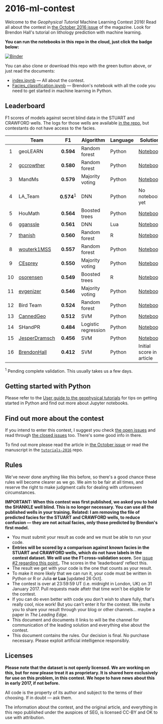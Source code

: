 # 2016-ml-contest

Welcome to the *Geophysical Tutorial* Machine Learning Contest 2016! Read all about the contest in [the October 2016 issue](http://library.seg.org/toc/leedff/35/10) of the magazine. Look for Brendon Hall's tutorial on lithology prediction with machine learning.

**You can run the notebooks in this repo in the cloud, just click the badge below:**

[![Binder](http://mybinder.org/badge.svg)](http://mybinder.org:/repo/seg/2016-ml-contest)

You can also clone or download this repo with the green button above, or just read the documents:

- [index.ipynb](index.ipynb) &mdash; All about the contest.
- [Facies_classification.ipynb](Facies_classification.ipynb) &mdash; Brendon's notebook with all the code you need to get started in machine learning in Python.


## Leaderboard

F1 scores of models against secret blind data in the STUART and CRAWFORD wells. The logs for those wells are available [in the repo](https://github.com/seg/2016-ml-contest/blob/master/validation_data_nofacies.csv), but contestants do not have access to the facies.

|   | Team                                          | F1         | Algorithm     | Language | Solution                 |
|:-:|-----------------------------------------------|:----------:|---------------|----------|--------------------------|
| 1 | geoLEARN                                       | **0.594**  | Random forest | Python | [Notebook](geoLEARN/Submission_3_RF_FE.ipynb) |
| 2 | [gccrowther](https://github.com/gccrowther)    | **0.580**  | Random forest | Python   | [Notebook](GCC_FaciesClassification/01%20-%20Facies%20Classification%20-%20GCC-VALIDATION.ipynb) |
| 3 | MandMs                                         | **0.579**  | Majority voting | Python | [Notebook](MandMs/Facies_classification-M%26Ms_plurality_voting_classifier.ipynb) |
| 4 | LA_Team                                        | **0.574**<sup>1</sup>  | DNN           | Python   | No notebook yet |
| 5 | HouMath                                        | **0.564**  | Boosted trees | Python   | [Notebook](HouMath/Face_classification_HouMath_XGB_02.ipynb) |
| 6 | [gganssle](https://github.com/gganssle)        | **0.561**  | DNN           | Lua      | [Notebook](gram/faye.ipynb) |
| 7 | [thanish](https://github.com/thanish)          | **0.560**  | Random forest | R        | [Notebook](Mendacium/RF_notebook_2.Rmd) |
| 8 | [wouterk1MSS](https://github.com/wouterk1MSS)  | **0.557**  | Random forest | Python   | [Notebook](MSS_Xmas_Trees/ml_seg_try1.ipynb) |
| 9 | [CEsprey](https://github.com/CEsprey)          | **0.550**  | Majority voting | Python | [Notebook](CEsprey%20-%20RandomForest/Facies_Tree_Ensemble_Classifier.ipynb) |
| 10| [osorensen](https://github.com/osorensen)      | **0.549**  | Boosted trees | R        | [Notebook](boostedXmas/Facies%20Classification.ipynb) |
| 11| [evgenizer](https://github.com/evgenizer)      | **0.546**  | Majority voting | Python   | [Notebook](EvgenyS/Facies_classification_ES.ipynb) |
| 12| Bird Team                                     | **0.524**  | Random forest | Python   | [Notebook](Bird_Team/Facies_classification.ipynb) |
| 13 | [CannedGeo](https://github.com/cannedgeo)     | **0.512**  | SVM           | Python   | [Notebook](CannedGeo_/Facies_classification-BPage_CannedGeo_F1_56-VALIDATED.ipynb) |
| 14 | SHandPR                                       | **0.484**  | Logistic regression | Python   | [Notebook](SHandPR/FaciesTrial.ipynb) |
| 15 | [JesperDramsch](https://github.com/JesperDramsch) | **0.456**  | SVM | Python   | [Notebook](JesperDramsch/Facies_classification_NMM_Split-Jesper.ipynb) |
| 16 | [BrendonHall](https://github.com/brendonhall) | **0.412**  | SVM           | Python   | Initial score in article |

<sup>1</sup>&nbsp;Pending complete validation. This usually takes us a few days.


## Getting started with Python

Please refer to the [User guide to the geophysical tutorials](http://library.seg.org/doi/abs/10.1190/tle35020190.1) for tips on getting started in Python and find out more about Jupyter notebooks.


## Find out more about the contest

If you intend to enter this contest, I suggest you check [the open issues](https://github.com/seg/2016-ml-contest/issues) and read through  [the closed issues](https://github.com/seg/2016-ml-contest/issues?q=is%3Aissue+is%3Aclosed) too. There's some good info in there.

To find out more please read the article in [the October issue](http://library.seg.org/toc/leedff/35/10) or read the manuscript in the [`tutorials-2016`](https://github.com/seg/tutorials-2016) repo.


## Rules

We've never done anything like this before, so there's a good chance these rules will become clearer as we go. We aim to be fair at all times, and reserve the right to make judgment calls for dealing with unforeseen circumstances.

**IMPORTANT: When this contest was first published, we asked you to hold the SHANKLE well blind. This is no longer necessary. You can use all the published wells in your training. Related: I am removing the file of predicted facies for the STUART and CRAWFORD wells, to reduce confusion — they are not actual facies, only those predicted by Brendon's first model.**

- You must submit your result as code and we must be able to run your code.
- **Entries will be scored by a comparison against known facies in the STUART and CRAWFORD wells, which do not have labels in the contest dataset. We will use the F1 cross-validation score.** See [issue #2 regarding this point.](https://github.com/seg/2016-ml-contest/issues/2). The scores in the 'leaderboard' reflect this.
- The result we get with your code is the one that counts as your result.
- To make it more likely that we can run it, your code must be written in Python or R or Julia **or Lua** [updated 26 Oct].
- The contest is over at 23:59:59 UT (i.e. midnight in London, UK) on 31 January 2017. Pull requests made aftetr that time won't be eligible for the contest.
- If you can do even better with code you don't wish to share fully, that's really cool, nice work! But you can't enter it for the contest. We invite you to share your result through your blog or other channels... maybe a paper in *The Leading Edge*.
- This document and documents it links to will be the channel for communication of the leading solution and everything else about the contest.
- This document contains the rules. Our decision is final. No purchase necessary. Please exploit artificial intelligence responsibly. 

## Licenses

**Please note that the dataset is not openly licensed. We are working on this, but for now please treat it as proprietary. It is shared here exclusively for use on this problem, in this contest. We hope to have news about this in early 2017, if not before.**

All code is the property of its author and subject to the terms of their choosing. If in doubt — ask them.

The information about the contest, and the original article, and everything in this repo published under the auspices of SEG, is licensed CC-BY and OK to use with attribution.
